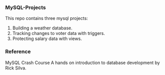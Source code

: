 ### MySQL-Projects
This repo contains three mysql projects: 

1. Building a weather database.
2. Tracking changes to voter data with triggers.
3. Protecting salary data with views.

### Reference
MySQL Crash Course A hands on introduction to database development by Rick Silva. 
